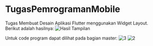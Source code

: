 # TugasPemrogramanMobile
Tugas Membuat Desain Aplikasi Flutter menggunakan Widget Layout. Berikut adalah hasilnya:
![Hasil Tampilan](https://github.com/anandanan2/TugasPemrogramanMobile/assets/104141490/8b7ab5f9-6698-40e7-8fe4-a5972f3484cf)

Untuk code program dapat dilihat pada bagian master:
![3](https://github.com/anandanan2/TugasPemrogramanMobile/assets/104141490/26b94415-8298-4c11-a840-6afaa2cfdcc3)
![2](https://github.com/anandanan2/TugasPemrogramanMobile/assets/104141490/9d278a66-a8e5-468f-b8a9-deab9bc20069)
